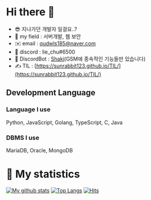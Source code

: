 # Hi there 👋

- 😎 지나가던 개발자 일걸요..?
- 🏑 my field : 서버개발, 웹 보안
- ✉️ email : qudwls185@naver.com
- 💽 discord : lie_chu#6500
- 🤖 DiscordBot : [Shaki](https://discord.com/api/oauth2/authorize?client_id=700605291196186634&permissions=8&redirect_uri=https%3A%2F%2Fdiscord.com%2Fapi%2Foauth2%2Fauthorize%3Fclient_id%3D700605291196186634%26permissions%3D8%26redirect_uri%3Dhttps%253A%252F%252Fdiscord.com%252Fapi%252Foauth2%252Fauthorize%253Fclient_id%253D700605&scope=bot)(GSM에 종속적인 기능들만 있습니다)
- ✍️ TIL :  [https://sunrabbit123.github.io/TIL/](https://sunrabbit123.github.io/TIL/)
  
## Development Language

### Language I use
Python, JavaScript, Golang, TypeScript, C, Java

### DBMS I use
MariaDB, Oracle, MongoDB

# 🎁 My statistics
[![My github stats](https://github-readme-stats.vercel.app/api?username=sunrabbit123&show_icons=true&hide_border=true&count_private=true)](https://github.com/sunrabbit123)
[![Top Langs](https://github-readme-stats.vercel.app/api/top-langs/?username=sunrabbit123&hide_langs_below=0.5)](https://github.com/sunrabbit123)
[![Hits](https://hits.seeyoufarm.com/api/count/incr/badge.svg?url=https%3A%2F%2Fgithub.com%2Fsunrabibt123&count_bg=%2379C83D&title_bg=%23555555&icon=&icon_color=%23E7E7E7&title=hits&edge_flat=false)](https://hits.seeyoufarm.com)
